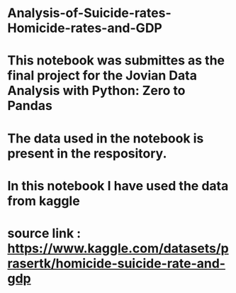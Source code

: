 # Analysis-of-Suicide-rates-Homicide-rates-and-GDP
# This notebook was submittes as the final project for the Jovian Data Analysis with Python: Zero to Pandas
# The data used in the notebook is present in the respository.

# In this notebook I have used the data from kaggle 
# source link : https://www.kaggle.com/datasets/prasertk/homicide-suicide-rate-and-gdp
